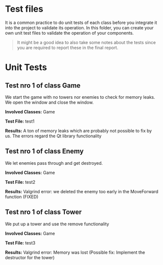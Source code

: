 # Test files

It is a common practice to do unit tests of each class before you integrate it into the project to validate its operation.
In this folder, you can create your own unit test files to validate the operation of your components.

> It might be a good idea to also take some notes about the tests since you are required to 
  report these in the final report.

# Unit Tests

## Test nro 1 of class Game

We start the game with no towers nor enemies to check for memory leaks. We open the window and close the window.

**Involved Classes:** Game

**Test File:** test1

**Results:** A ton of memory leaks which are probably not possible to fix by us. The errors regard the Qt library functionality



## Test nro 1 of class Enemy

We let enemies pass through and get destroyed.

**Involved Classes:** Game

**Test File:** test2

**Results:** Valgrind error: we deleted the enemy too early in the MoveForward function (FIXED)


## Test nro 1 of class Tower

We put up a tower and use the remove functionality

**Involved Classes:** Game

**Test File:** test3

**Results:** Valgrind error: Memory was lost (Possible fix: Implement the destructor for the tower)


